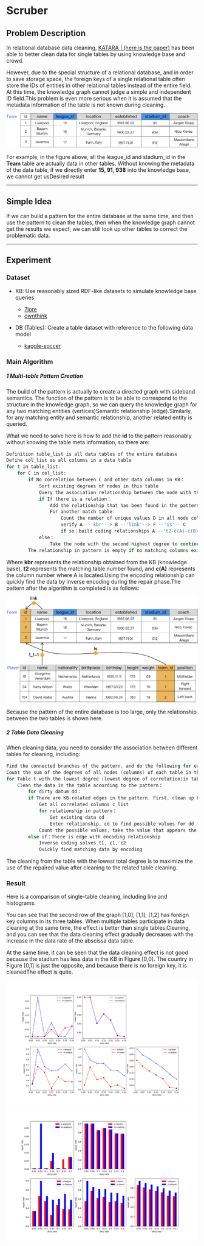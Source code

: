 Scruber
===
## Problem Description
In relational database data cleaning, [KATARA](http://da.qcri.org/ntang/dcprojects/katara.html)[ | (here is the paper)](http://da.qcri.org/ntang/pubs/katara.pdf) has been able to better clean data for single tables by using knowledge base and crowd.

However, due to the special structure of a relational database, and in order to save storage space, the foreign keys of a single relational table often store the IDs of entities in other relational tables instead of the entire field. At this time, the knowledge graph cannot judge a simple and independent ID field.This problem is even more serious when it is assumed that the metadata information of the table is not known during cleaning.

![](././experiment/r/graph1.png)

For example, in the figure above, all the league_id and stadium_id in the **Team** table are actually data in other tables. Without knowing the metadata of the data table, if we directly enter **15, 91, 938** into the knowledge base, we cannot get usDesired result

---
## Simple Idea
If we can build a pattern for the entire database at the same time, and then use the pattern to clean the tables, then when the knowledge graph cannot get the results we expect, we can still look up other tables to correct the problematic data.

---
## Experiment
### Dataset
- KB: Use reasonably sized RDF-like datasets to simulate knowledge base queries
    - [7lore](http://www.openkg.cn/dataset/7lore)
    - [ownthink](http://www.openkg.cn/dataset/ownthink-v2)

- DB (Tables): Create a table dataset with reference to the following data model
    - [kaggle-soccer](https://www.kaggle.com/hugomathien/soccer)

### Main Algorithm
##### 1 Multi-table Pattern Creation
The build of the pattern is actually to create a directed graph with sideband semantics. The function of the pattern is to be able to correspond to the structure in the knowledge graph, so we can query the knowledge graph for any two matching entities (vertices)Semantic relationship (edge).Similarly, for any matching entity and semantic relationship, another related entity is queried.

What we need to solve here is how to add the **id** to the pattern reasonably without knowing the table meta information, so there are:
```go
Definition table_list is all data tables of the entire database
Define col_list as all columns in a data table
for t in table_list:
    for C in col_list:
        if No correlation between C and other data columns in KB：
            Sort existing degrees of nodes in this table
            Query the association relationship between the node with the largest degree A and the other nodes with the largest degree B in KB
            if If there is a relation：
                Add the relationship that has been found in the pattern (reduce the repeated query after)
                For another match table:
                    Count the number of unique values ​​D in all node columns in the table, take the largest node F and establish a 'link' relationship with the matching node column B
                    verify A --'kbr'--> B --'link'--> F --'is'-- C
                    if so：build coding relationships A --'t2-c(A)-c(B)' --> C
            else：
                Take the node with the second highest degree to continue
        The relationship in pattern is empty if no matching columns exist
```
Where **kbr** represents the relationship obtained from the KB (knowledge base), **t2** represents the matching table number found, and **c(A)** represents the column number where A is located.Using the encoding relationship can quickly find the data by inverse encoding during the repair phase.The pattern after the algorithm is completed is as follows:

![](././experiment/r/graph2.png)

Because the pattern of the entire database is too large, only the relationship between the two tables is shown here.

##### 2 Table Data Cleaning
When cleaning data, you need to consider the association between different tables for cleaning, including:
```go
Find the connected branches of the pattern, and do the following for each connected branch:
Count the sum of the degrees of all nodes (columns) of each table in the connected branch
for Table t with the lowest degree (lowest degree of correlation)in table_list:
    Clean the data in the table according to the pattern：
        for dirty datum dd：
        if There are KB-related edges in the pattern. First, clean up by KB-related edges:
            Get all correlated columns c_list
            for relationship in pattern：
                Get existing data cd
                Enter relationship, cd to find possible values ​​for dd from KB
            Count the possible values, take the value that appears the most
        else if：There is edge with encoding relationship
            Inverse coding solves t1, c1, c2
            Quickly find matching data by encoding
```
The cleaning from the table with the lowest total degree is to maximize the use of the repaired value after cleaning to the related table cleaning.

### Result
Here is a comparison of single-table cleaning, including line and histograms.

You can see that the second row of the graph [1,0], [1,1], [1,2] has foreign key columns in its three tables. When multiple tables participate in data cleaning at the same time, the effect is better than single tables.Cleaning, and you can see that the data cleaning effect gradually decreases with the increase in the data rate of the abscissa data table.

At the same time, it can be seen that the data cleaning effect is not good because the stadium has less data in the KB in Figure [0,0]. The country in Figure [0,1] is just the opposite, and because there is no foreign key, it is cleanedThe effect is quite.

![](././experiment/r/r_single_table_repair2x3.png)
![](././experiment/r/r_single_table_repair_histogram.png)